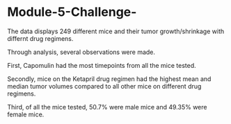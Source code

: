 # Module-5-Challenge-

The data displays 249 different mice and their tumor growth/shrinkage with differnt drug regimens. 

Through analysis, several observations were made. 

First, Capomulin had the most timepoints from all the mice tested. 

Secondly, mice on the Ketapril drug regimen had the highest mean and median tumor volumes compared to all other mice on different drug regimens. 

Third, of all the mice tested, 50.7% were male mice and 49.35% were female mice.
